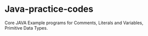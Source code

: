 # Java-practice-codes

Core JAVA
Example programs for Comments, Literals and Variables, Primitive Data Types.
